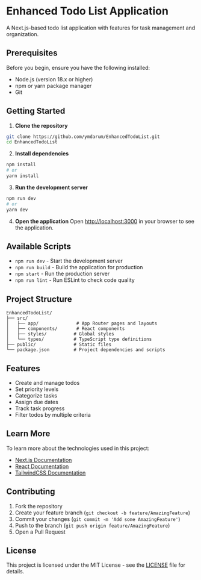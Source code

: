 # Enhanced Todo List Application

A Next.js-based todo list application with features for task management and organization.

## Prerequisites

Before you begin, ensure you have the following installed:
- Node.js (version 18.x or higher)
- npm or yarn package manager
- Git

## Getting Started

1. **Clone the repository**
```bash
git clone https://github.com/ymdarum/EnhancedTodoList.git
cd EnhancedTodoList
```

2. **Install dependencies**
```bash
npm install
# or
yarn install
```

3. **Run the development server**
```bash
npm run dev
# or
yarn dev
```

4. **Open the application**
Open [http://localhost:3000](http://localhost:3000) in your browser to see the application.

## Available Scripts

- `npm run dev` - Start the development server
- `npm run build` - Build the application for production
- `npm start` - Run the production server
- `npm run lint` - Run ESLint to check code quality

## Project Structure
```
EnhancedTodoList/
├── src/
│   ├── app/              # App Router pages and layouts
│   ├── components/       # React components
│   ├── styles/          # Global styles
│   └── types/           # TypeScript type definitions
├── public/              # Static files
└── package.json         # Project dependencies and scripts
```

## Features
- Create and manage todos
- Set priority levels
- Categorize tasks
- Assign due dates
- Track task progress
- Filter todos by multiple criteria

## Learn More

To learn more about the technologies used in this project:

- [Next.js Documentation](https://nextjs.org/docs)
- [React Documentation](https://reactjs.org/)
- [TailwindCSS Documentation](https://tailwindcss.com/docs)

## Contributing

1. Fork the repository
2. Create your feature branch (`git checkout -b feature/AmazingFeature`)
3. Commit your changes (`git commit -m 'Add some AmazingFeature'`)
4. Push to the branch (`git push origin feature/AmazingFeature`)
5. Open a Pull Request

## License

This project is licensed under the MIT License - see the [LICENSE](LICENSE) file for details.
